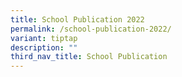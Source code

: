 ```yaml
---
title: School Publication 2022
permalink: /school-publication-2022/
variant: tiptap
description: ""
third_nav_title: School Publication
---
```

